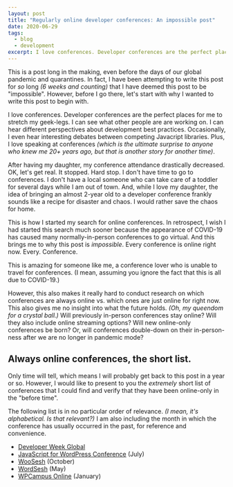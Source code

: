 ```yaml
---
layout: post
title: "Regularly online developer conferences: An impossible post"
date: 2020-06-29
tags:
  - blog
  - development
excerpt: I love conferences. Developer conferences are the perfect places for me to stretch my geek-legs.
---
```


This is a post long in the making, even before the days of our global pandemic and quarantines. In fact, I have been attempting to write this post for _so_ long _(6 weeks and counting)_ that I have deemed this post to be "impossible". However, before I go there, let's start with why I wanted to write this post to begin with.

I love conferences. Developer conferences are the perfect places for me to stretch my geek-legs. I can see what other people are are working on. I can hear different perspectives about development best practices. Occasionally, I even hear interesting debates between competing Javacript libraries. Plus, I love speaking at conferences _(which is the ultimate surprise to anyone who knew me 20+ years ago, but that is another story for another time)_.

After having my daughter, my conference attendance drastically decreased. OK, let's get real. It stopped. Hard stop. I don't have time to go to conferences. I don't have a local someone who can take care of a toddler for several days while I am out of town. And, while I love my daughter, the idea of bringing an almost 2-year old to a developer conference frankly sounds like a recipe for disaster and chaos. I would rather save the chaos for home.

This is how I started my search for online conferences. In retrospect, I wish I had started this search much sooner because the appearance of COVID-19 has caused many normally-in-person conferences to go virtual. And this brings me to why this post is _impossible_. Every conference is online right now. Every. Conference.

This is amazing for someone like me, a conference lover who is unable to travel for conferences. (I mean, assuming you ignore the fact that this is all due to COVID-19.)

However, this also makes it really hard to conduct research on which conferences are always online vs. which ones are just online for right now. This also gives me no insight into what the future holds. _(Oh, my queendom for a crystal ball.)_ Will previously in-person conferences stay online? Will they also include online streaming options? Will new online-only conferences be born? Or, will conferences double-down on their in-person-ness after we are no longer in pandemic mode?

## Always online conferences, the short list.

Only time will tell, which means I will probably get back to this post in a year or so. However, I would like to present to you the _extremely_ short list of conferences that I could find and verify that they have been online-only in the "before time".

The following list is in no particular order of relevance. _(I mean, it's alphabetical. Is that relevant?)_ I am also including the month in which the conference has usually occurred in the past, for reference and convenience.

* [Developer Week Global](https://www.developerweek.com/global/)
* [JavaScript for WordPress Conference](https://javascriptforwp.com/conference/) (July)
* [WooSesh](https://woosesh.com/) (October)
* [WordSesh](https://wordsesh.com/) (May)
* [WPCampus Online](https://online.wpcampus.org/) (January)
